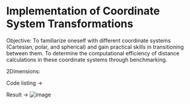 # Implementation of Coordinate System Transformations 

Objective: To familiarize oneself with different coordinate systems (Cartesian, polar, and spherical) and gain practical skills in transitioning between them. To determine the computational efficiency of distance calculations in these coordinate systems through benchmarking.

2Dimensions:

Code listing ->

Result -> ![image](https://github.com/user-attachments/assets/26f842f6-62f3-4393-9213-c7e3079bc27e)
